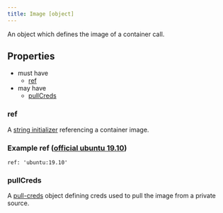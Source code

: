 ```yaml
---
title: Image [object]
---
```


An object which defines the image of a container call.

## Properties
- must have
  - [ref](#ref)
- may have
  - [pullCreds](#pullcreds)

### ref
A [string initializer](../../../../../types/string.md#initialization) referencing a container image.

### Example ref ([official ubuntu 19.10](https://hub.docker.com/_/ubuntu))
`ref: 'ubuntu:19.10'`

### pullCreds
A [pull-creds](../pull-creds.md) object defining creds used to pull the image from a private source.